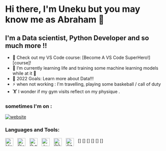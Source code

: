 # Hi there, I'm Uneku but you may know me as Abraham 👋 



## I'm a Data scientist, Python Developer and so much more !!

- 🔭 Check out my VS Code course: [Become A VS Code SuperHero!][course]!
- 🌱 I’m currently learning life and training some machine learning models while at it 🤣
- 🥅 2022 Goals: Learn more about Data!!!
- ⚡ when not working : I'm travelling, playing some baskeball / call of duty
- 🏋️ I wonder if my gym visits reflect on my physique .


### sometimes I'm on :


[![website](./img/twitter-dark.svg)](https://twitter.com/deus_do_#gh-dark-mode-only)
&nbsp;&nbsp;

### Languages and Tools:

[<img align="left" alt="Visual Studio Code" width="26px" src="https://cdn.jsdelivr.net/gh/devicons/devicon/icons/vscode/vscode-original.svg" style="padding-right:10px;" />]
[<img align="left" alt="Django" width="26px" src="https://cdn.jsdelivr.net/gh/devicons/devicon/icons/django/django-original.svg" style="padding-right:10px;" />]
[<img align="left" alt="Python" width="26px" src="https://cdn.jsdelivr.net/gh/devicons/devicon/icons/python/python-original.svg" style="padding-right:10px;" />]
[<img align="left" alt="Jupyter" width="26px" src="https://cdn.jsdelivr.net/gh/devicons/devicon/icons/jupyter/jupyter-original.svg" style="padding-right:10px;" />]
[<img align="left" alt="POSTGRESQL" width="26px" src="https://cdn.jsdelivr.net/gh/devicons/devicon/icons/postgresql/postgresql-plain.svg" style="padding-right:10px;" />]
[<img align="left" alt="Git" width="26px" src="https://cdn.jsdelivr.net/gh/devicons/devicon/icons/git/git-original.svg" style="padding-right:10px;" />]


